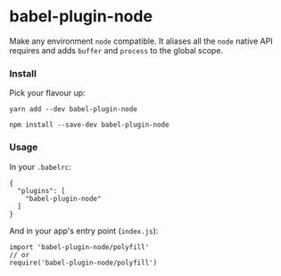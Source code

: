 babel-plugin-node
=================

Make any environment `node` compatible.
It aliases all the `node` native API requires and adds `buffer` and `process` to the global scope.

### Install

Pick your flavour up:

`yarn add --dev babel-plugin-node`

`npm install --save-dev babel-plugin-node`

### Usage

In your `.babelrc`:

```
{
  "plugins": [
    "babel-plugin-node"
  ]
}
```

And in your app's entry point (`index.js`):

```
import 'babel-plugin-node/polyfill'
// or
require('babel-plugin-node/polyfill')
```
